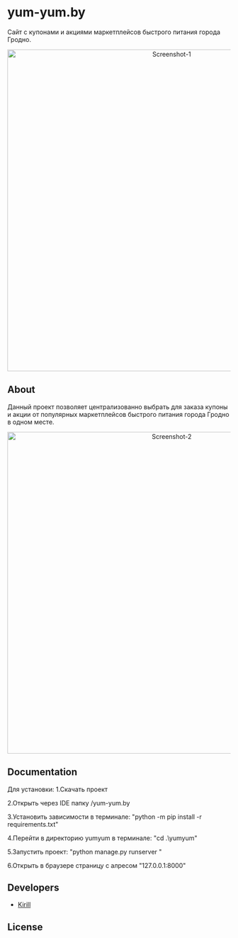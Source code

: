 # yum-yum.by
Сайт с купонами и акциями маркетплейсов быстрого питания города Гродно.
<p align="center">
      <img src="https://i.ibb.co/p3x5zG2/Screenshot-1.png" alt="Screenshot-1" border="0" width="726">
</p>

## About

Данный проект позволяет централизованно выбрать для заказа купоны и акции от популярных маркетплейсов быстрого питания города Гродно в одном месте. 

<p align="center">
      <img src="https://i.ibb.co/q5Kb3zQ/Screenshot-2.png" alt="Screenshot-2" border="0" width="726">
</p>

## Documentation

Для установки:
1.Скачать проект

2.Открыть через IDE папку /yum-yum.by

3.Установить зависимости в терминале:             "python -m pip install -r requirements.txt"

4.Перейти в директорию yumyum в терминале:        "cd .\yumyum\"

5.Запустить проект:                               "python manage.py runserver  "

6.Открыть в браузере страницу c алресом           "127.0.0.1:8000"


## Developers

- [Kirill]([https://github.com/Indi77erence])

## License
